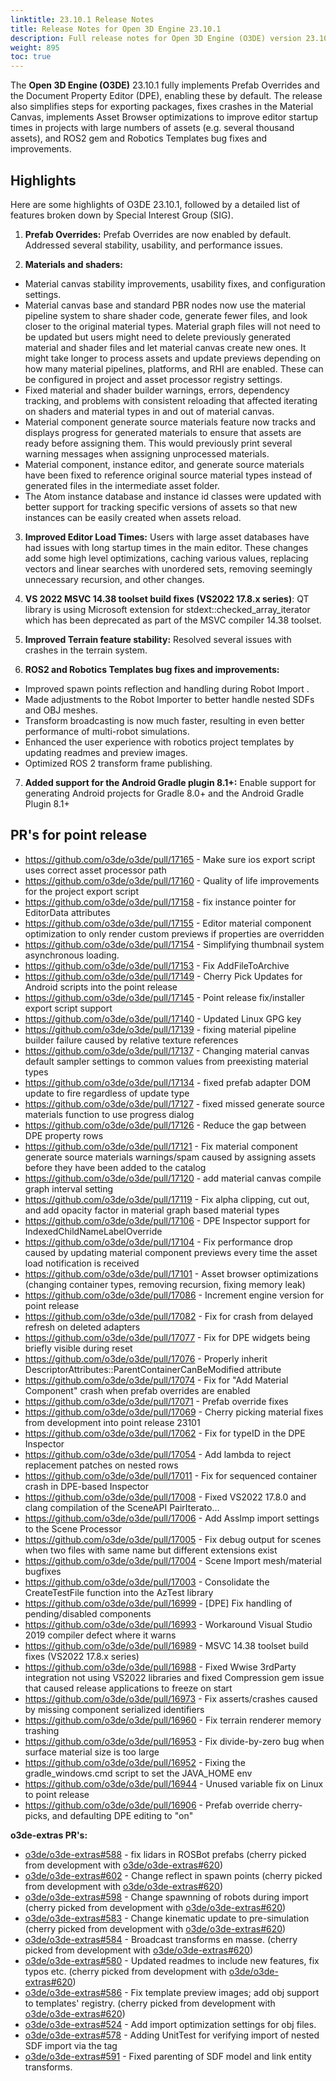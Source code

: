 ```yaml
---
linktitle: 23.10.1 Release Notes
title: Release Notes for Open 3D Engine 23.10.1
description: Full release notes for Open 3D Engine (O3DE) version 23.10.1.
weight: 895
toc: true
---
```



The **Open 3D Engine (O3DE)** 23.10.1 fully implements Prefab Overrides and the Document Property Editor (DPE), enabling these by default. The release also simplifies steps for exporting packages, fixes crashes in the Material Canvas, implements Asset Browser optimizations to improve editor startup times in projects with large numbers of assets (e.g. several thousand assets), and ROS2 gem and Robotics Templates bug fixes and improvements.

## Highlights

Here are some highlights of O3DE 23.10.1, followed by a detailed list of features broken down by Special Interest Group (SIG).

1. **Prefab Overrides:** Prefab Overrides are now enabled by default. Addressed several stability, usability, and performance issues.  

2. **Materials and shaders:**
- Material canvas stability improvements, usability fixes, and configuration settings.
- Material canvas base and standard PBR nodes now use the material pipeline system to share shader code, generate fewer files, and look closer to the original material types. Material graph files will not need to be updated but users might need to delete previously generated material and shader files and let material canvas create new ones. It might take longer to process assets and update previews depending on how many material pipelines, platforms, and RHI are enabled. These can be configured in project and asset processor registry settings.
- Fixed material and shader builder warnings, errors, dependency tracking, and problems with consistent reloading that affected iterating on shaders and material types in and out of material canvas.
- Material component generate source materials feature now tracks and displays progress for generated materials to ensure that assets are ready before assigning them. This would previously print several warning messages when assigning unprocessed materials.
- Material component, instance editor, and generate source materials have been fixed to reference original source material types instead of generated files in the intermediate asset folder.
- The Atom instance database and instance id classes were updated with better support for tracking specific versions of assets so that new instances can be easily created when assets reload.

3. **Improved Editor Load Times:** Users with large asset databases have had issues with long startup times in the main editor. These changes add some high level optimizations, caching various values, replacing vectors and linear searches with unordered sets, removing seemingly unnecessary recursion, and other changes.

4. **VS 2022 MSVC 14.38 toolset build fixes (VS2022 17.8.x series)**: QT library is using Microsoft extension for stdext::checked_array_iterator which has been deprecated as part of the MSVC compiler 14.38 toolset.

5. **Improved Terrain feature stability:** Resolved several issues with crashes in the terrain system.

6. **ROS2 and Robotics Templates bug fixes and improvements:** 
- Improved spawn points reflection and handling during Robot Import .
- Made adjustments to the Robot Importer to better handle nested SDFs and OBJ meshes.
- Transform broadcasting is now much faster, resulting in even better performance of multi-robot simulations.
- Enhanced the user experience with robotics project templates by updating readmes and preview images.
- Optimized ROS 2 transform frame publishing.

7. **Added support for the Android Gradle plugin 8.1+:** Enable support for generating Android projects for Gradle 8.0+ and the Android Gradle Plugin 8.1+

## PR's for point release
* https://github.com/o3de/o3de/pull/17165 - Make sure ios export script uses correct asset processor path
* https://github.com/o3de/o3de/pull/17160 - Quality of life improvements for the project export script
* https://github.com/o3de/o3de/pull/17158 - fix instance pointer for EditorData attributes
* https://github.com/o3de/o3de/pull/17155 - Editor material component optimization to only render custom previews if properties are overridden
* https://github.com/o3de/o3de/pull/17154 - Simplifying thumbnail system asynchronous loading.
* https://github.com/o3de/o3de/pull/17153 - Fix AddFileToArchive
* https://github.com/o3de/o3de/pull/17149 - Cherry Pick Updates for Android scripts into the point release
* https://github.com/o3de/o3de/pull/17145 - Point release fix/installer export script support
* https://github.com/o3de/o3de/pull/17140 - Updated Linux GPG key
* https://github.com/o3de/o3de/pull/17139 - fixing material pipeline builder failure caused by relative texture references
* https://github.com/o3de/o3de/pull/17137 - Changing material canvas default sampler settings to common values from preexisting material types
* https://github.com/o3de/o3de/pull/17134 - fixed prefab adapter DOM update to fire regardless of update type
* https://github.com/o3de/o3de/pull/17127 - fixed missed generate source materials function to use progress dialog
* https://github.com/o3de/o3de/pull/17126 - Reduce the gap between DPE property rows
* https://github.com/o3de/o3de/pull/17121 - Fix material component generate source materials warnings/spam caused by assigning assets before they have been added to the catalog
* https://github.com/o3de/o3de/pull/17120 - add material canvas compile graph interval setting
* https://github.com/o3de/o3de/pull/17119 - Fix alpha clipping, cut out, and add opacity factor in material graph based material types
* https://github.com/o3de/o3de/pull/17106 - DPE Inspector support for IndexedChildNameLabelOverride
* https://github.com/o3de/o3de/pull/17104 - Fix performance drop caused by updating material component previews every time the asset load notification is received
* https://github.com/o3de/o3de/pull/17101 - Asset browser optimizations (changing container types, removing recursion, fixing memory leak)
* https://github.com/o3de/o3de/pull/17086 - Increment engine version for point release
* https://github.com/o3de/o3de/pull/17082 - Fix for crash from delayed refresh on deleted adapters
* https://github.com/o3de/o3de/pull/17077 - Fix for DPE widgets being briefly visible during reset
* https://github.com/o3de/o3de/pull/17076 - Properly inherit DescriptorAttributes::ParentContainerCanBeModified attribute
* https://github.com/o3de/o3de/pull/17074 - Fix for "Add Material Component" crash when prefab overrides are enabled
* https://github.com/o3de/o3de/pull/17071 - Prefab override fixes
* https://github.com/o3de/o3de/pull/17069 - Cherry picking material fixes from development into point release 23101
* https://github.com/o3de/o3de/pull/17062 - Fix for typeID in the DPE Inspector
* https://github.com/o3de/o3de/pull/17054 - Add lambda to reject replacement patches on nested rows
* https://github.com/o3de/o3de/pull/17011 - Fix for sequenced container crash in DPE-based Inspector
* https://github.com/o3de/o3de/pull/17008 - Fixed VS2022 17.8.0 and clang compilation of the SceneAPI PairIterato…
* https://github.com/o3de/o3de/pull/17006 - Add AssImp import settings to the Scene Processor
* https://github.com/o3de/o3de/pull/17005 - Fix debug output for scenes when two files with same name but different extensions exist
* https://github.com/o3de/o3de/pull/17004 - Scene Import mesh/material bugfixes
* https://github.com/o3de/o3de/pull/17003 - Consolidate the CreateTestFile function into the AzTest library
* https://github.com/o3de/o3de/pull/16999 - [DPE] Fix handling of pending/disabled components
* https://github.com/o3de/o3de/pull/16993 - Workaround Visual Studio 2019 compiler defect where it warns 
* https://github.com/o3de/o3de/pull/16989 - MSVC 14.38 toolset build fixes (VS2022 17.8.x series)
* https://github.com/o3de/o3de/pull/16988 - Fixed Wwise 3rdParty integration not using VS2022 libraries and fixed Compression gem issue that caused release applications to freeze on start
* https://github.com/o3de/o3de/pull/16973 - Fix asserts/crashes caused by missing component serialized identifiers
* https://github.com/o3de/o3de/pull/16960 - Fix terrain renderer memory trashing
* https://github.com/o3de/o3de/pull/16953 - Fix divide-by-zero bug when surface material size is too large
* https://github.com/o3de/o3de/pull/16952 - Fixing the gradle_windows.cmd script to set the JAVA_HOME env
* https://github.com/o3de/o3de/pull/16944 - Unused variable fix on Linux to point release
* https://github.com/o3de/o3de/pull/16906 - Prefab override cherry-picks, and defaulting DPE editing to "on"

**o3de-extras PR's:**
* [o3de/o3de-extras#588](https://github.com/o3de/o3de-extras/pull/588) - fix lidars in ROSBot prefabs (cherry picked from development with  [o3de/o3de-extras#620](https://github.com/o3de/o3de-extras/pull/620))
* [o3de/o3de-extras#602](https://github.com/o3de/o3de-extras/pull/602) - Change reflect in spawn points (cherry picked from development with  [o3de/o3de-extras#620](https://github.com/o3de/o3de-extras/pull/620))
* [o3de/o3de-extras#598](https://github.com/o3de/o3de-extras/pull/598) - Change spawnning of robots during import (cherry picked from development with  [o3de/o3de-extras#620](https://github.com/o3de/o3de-extras/pull/620))
* [o3de/o3de-extras#583](https://github.com/o3de/o3de-extras/pull/583) - Change kinematic update to pre-simulation (cherry picked from development with  [o3de/o3de-extras#620](https://github.com/o3de/o3de-extras/pull/620))
* [o3de/o3de-extras#584](https://github.com/o3de/o3de-extras/pull/584) - Broadcast transforms en masse. (cherry picked from development with  [o3de/o3de-extras#620](https://github.com/o3de/o3de-extras/pull/620))
* [o3de/o3de-extras#580](https://github.com/o3de/o3de-extras/pull/580) - Updated readmes to include new features, fix typos etc. (cherry picked from development with  [o3de/o3de-extras#620](https://github.com/o3de/o3de-extras/pull/620))
* [o3de/o3de-extras#586](https://github.com/o3de/o3de-extras/pull/586) - Fix template preview images; add obj support to templates' registry. (cherry picked from development with  [o3de/o3de-extras#620](https://github.com/o3de/o3de-extras/pull/620))
* [o3de/o3de-extras#524](https://github.com/o3de/o3de-extras/pull/524) - Add import optimization settings for obj files.
* [o3de/o3de-extras#578](https://github.com/o3de/o3de-extras/pull/578) - Adding UnitTest for verifying import of nested SDF import via the <include> tag
* [o3de/o3de-extras#591](https://github.com/o3de/o3de-extras/pull/591) - Fixed parenting of SDF model and link entity transforms. 
